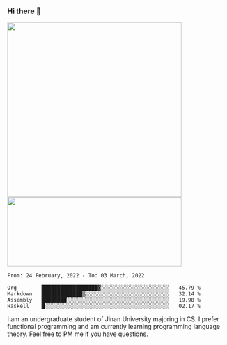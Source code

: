 ### Hi there 👋

<!--
**pe200012/pe200012** is a ✨ _special_ ✨ repository because its `README.md` (this file) appears on your GitHub profile.

Here are some ideas to get you started:

- 🔭 I’m currently working on ...
- 🌱 I’m currently learning ...
- 👯 I’m looking to collaborate on ...
- 🤔 I’m looking for help with ...
- 💬 Ask me about ...
- 📫 How to reach me: ...
- 😄 Pronouns: ...
- ⚡ Fun fact: ...
-->
<p>
    <img width="400em" src="https://github-readme-stats.vercel.app/api?username=pe200012&show_icons=true&icon_color=f44336&title_color=757de8">
    <img width="400em" height="159em" src="https://github-readme-stats.vercel.app/api/top-langs/?username=pe200012&hide=html,cmake,css&title_color=757de8&layout=compact">
</p>

<!--START_SECTION:waka-->
```text
From: 24 February, 2022 - To: 03 March, 2022

Org        ██████████████████▓░░░░░░░░░░░░░░░░░░░░░░   45.79 % 
Markdown   █████████████▒░░░░░░░░░░░░░░░░░░░░░░░░░░░   32.14 % 
Assembly   ████████░░░░░░░░░░░░░░░░░░░░░░░░░░░░░░░░░   19.90 % 
Haskell    █░░░░░░░░░░░░░░░░░░░░░░░░░░░░░░░░░░░░░░░░   02.17 % 
```
<!--END_SECTION:waka-->

I am an undergraduate student of Jinan University majoring in CS. I prefer functional programming and am currently learning programming language theory. Feel free to PM me if you have questions.

